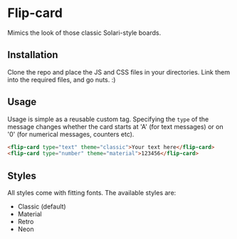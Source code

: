 # Flip-card

Mimics the look of those classic Solari-style boards. 

## Installation

Clone the repo and place the JS and CSS files in your directories. Link them into the required files, and go nuts. :)

## Usage
Usage is simple as a reusable custom tag. Specifying the `type` of the message changes whether the card starts at 'A' (for text messages) or on '0' (for numerical messages, counters etc). 
```html
<flip-card type="text" theme="classic">Your text here</flip-card>
<flip-card type="number" theme="material">123456</flip-card>
```

## Styles
All styles come with fitting fonts. The available styles are:
- Classic (default)
- Material
- Retro
- Neon